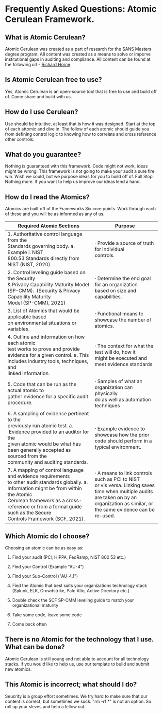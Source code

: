 # Frequently Asked Questions:   Atomic Cerulean Framework.

## What is Atomic Cerulean?

Atomic Cerulean was created as a part of research for the SANS Masters degree program.   All content was created as a means to solve or imporve institutional gaps in auditing and compliance.   All content can be found at the following url - [Richard Horne](https://sites.google.com/view/cerulean-framework-rhorne/home) 

## Is Atomic Cerulean free to use?

Yes,   Atomic Cerulean is an open-source tool that is free to use and build off of.  Come share and build with us. 

## How do I use Cerulean?

Use should be intuitive, at least that is how it was designed.   Start at the top of each attomic and dive in.  The follow of each atomic should guide you from defining control logic to knowing how to correlate and cross reference other controls. 

## What do you guarantee?

Nothing is guaranteed with this framework. Code might not work, ideas might be wrong. This framework is not going to make your audit a sure fire win. Wish we could, but we purpose ideas for you to build off of. Full Stop.  Nothing more.  If you want to help us improve our ideas lend a hand. 

## How do I read the Atomics?

Atomics are built off of the Frameworks Six core points.  Work through each of these and you will be as informed as any of us. 

| Required Atomic Sections                                                                                                                                                                                                                                                   | Purpose                                                                                                                                                                                       |
| -------------------------------------------------------------------------------------------------------------------------------------------------------------------------------------------------------------------------------------------------------------------------- | --------------------------------------------------------------------------------------------------------------------------------------------------------------------------------------------- |
| 1. Authoritative control language from the<br> Standards governing body. a. Example  i. NIST<br> 800.53 Standards directly from NIST (NIST, 2020)                                                                                                                          | · Provide a source of truth for individual<br> controls.                                                                                                                                      |
| 2. Control leveling guide based on the Security<br> & Privacy Capability Maturity Model (SP-CMM).  (Security & Privacy Capability Maturity<br> Model (SP-CMM), 2021)                                                                                                       | · Determine the end goal for an organization<br> based on size and capabilities.                                                                                                              |
| 3. List of Atomics that would be applicable based<br> on environmental situations or variables.                                                                                                                                                                            | · Functional means to showcase the number of<br> atomics.                                                                                                                                     |
| 4. Outline and information on how each atomic<br> test works to prove and provide evidence for a given control. a. This includes industry tools, techniques, and<br> linked information.                                                                                   | · The context for what the test will do, how it<br> might be executed and meet evidence standards                                                                                             |
| 5. Code that can be run as the actual atomic to<br> gather evidence for a specific audit procedure.                                                                                                                                                                        | · Samples of what an organization can physically<br> do as well as automation techniques                                                                                                      |
| 6. A sampling of evidence pertinent to the<br> previously run atomic test. a.  Evidence provided to an auditor for the<br> given atomic would be what has been generally accepted as sourced from the<br> community and auditing standards.                                | · Example evidence to showcase how the prior<br> code should perform in a typical environment.                                                                                                |
| 7. A mapping of control language and evidence requirements<br> to other audit standards globally. a. Information might be from within the Atomic<br> Cerulean framework as a cross-reference or from a formal guide such as the Secure<br> Controls Framework (SCF, 2021). | · A means to link controls such as PCI to NIST<br> or vis versa. Linking saves time when multiple audits are taken on by an<br> organization as similar, or the same evidence can be re-used. |

## Which Atomic do I choose?

Choosing an atomic can be as easy as:

1. Find your audit (PCI, HIPPA, FedRamp, NIST 800 53 etc.)

2. Find your Control (Example "AU-4")

3. Find your Sub-Control ("AU-4.1")

4. Find the Atomic that best suits your organizations technology stack (Splunk, ELK, Crowdstrike, Palo Alto, Active Directory etc.)

5. Double check the SCF SP-CMM leveling guide to match your organizational maturity 

6. Take some code, leave some code

7. Come back often

## There is no Atomic for the technology that I use. What can be done?

Atomic Cerulean is still young and not able to account for all technology stacks. If you would like to help us, use our template to build and submit new atomics. 

## This Atomic is incorrect; what should I do?

Seucrity is a group effort sometimes.  We try hard to make sure that our content is correct, but sometimes we suck.  "rm -rf *"  is not an option.  So roll up your sleves and help a fellow out. 

